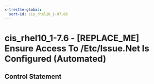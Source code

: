 ```yaml
---
x-trestle-global:
  sort-id: cis_rhel10_1-07.06
---
```


# cis_rhel10_1-7.6 - \[REPLACE_ME\] Ensure Access To /Etc/Issue.Net Is Configured (Automated)

## Control Statement
